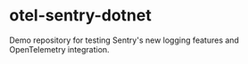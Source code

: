 # otel-sentry-dotnet
Demo repository for testing Sentry's new logging features and OpenTelemetry integration.
